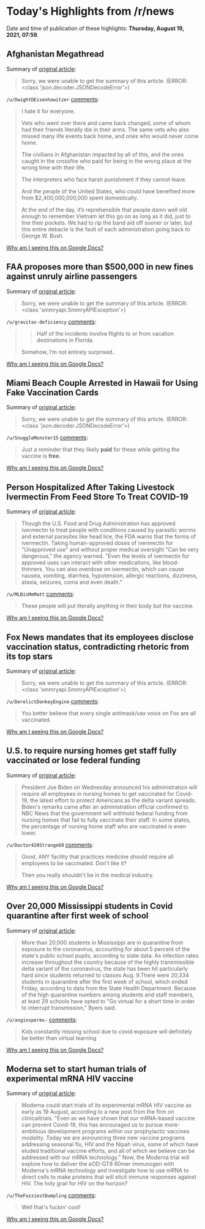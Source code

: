 # Today's Highlights from /r/news

Date and time of publication of these highlights: **Thursday, August 19, 2021, 07:59**.

## Afghanistan Megathread

Summary of [original article](https://www.reddit.com/r/news/comments/p51us2/afghanistan_megathread/):

> Sorry, we were unable to get the summary of this article. (ERROR: <class 'json.decoder.JSONDecodeError'>)

`/u/DwightDEisenhowitzer` [comments](https://www.reddit.com/r/news/comments/p51us2/afghanistan_megathread/):

> I hate it for everyone.
> 
> Vets who went over there and came back changed, some of whom had their friends literally die in their arms. The same vets who also missed many life events back home, and ones who would never come home.
> 
> The civilians in Afghanistan impacted by all of this, and the ones caught in the crossfire who paid for being in the wrong place at the wrong time with their life.
> 
> The interpreters who face harsh punishment if they cannot leave.
> 
> And the people of the United States, who could have benefited more from $2,400,000,000,000 spent domestically.
> 
> At the end of the day, it’s reprehensible that people damn well old enough to remember Vietnam let this go on as long as it did, just to line their pockets. We had to rip the band aid off sooner or later, but this entire debacle is the fault of each administration going back to George W. Bush.

[Why am I seeing this on Google Docs?](https://docs.google.com/document/d/1Dc6We63vOXIZsc0op-Bt4abqkYjXzOigalQqFxmvvbM/edit?usp=sharing)

## FAA proposes more than $500,000 in new fines against unruly airline passengers

Summary of [original article](https://www.cnn.com/2021/08/19/politics/faa-unruly-passengers-fines/index.html?utm_source=feedburner&utm_medium=feed&utm_campaign=Feed%3A+rss%2Fcnn_topstories+%28RSS%3A+CNN+-+Top+Stories%29):

> Sorry, we were unable to get the summary of this article. (ERROR: <class 'smmryapi.SmmryAPIException'>)

`/u/gravitas-deficiency` [comments](https://www.reddit.com/r/news/comments/p7d1pf/faa_proposes_more_than_500000_in_new_fines/):

> >	Half of the incidents involve flights to or from vacation destinations in Florida.
> 
> Somehow, I’m not entirely surprised..

[Why am I seeing this on Google Docs?](https://docs.google.com/document/d/1Dc6We63vOXIZsc0op-Bt4abqkYjXzOigalQqFxmvvbM/edit?usp=sharing)

## Miami Beach Couple Arrested in Hawaii for Using Fake Vaccination Cards

Summary of [original article](https://www.nbcmiami.com/news/local/miami-beach-couple-arrested-in-hawaii-for-using-fake-vaccination-cards/2531905/):

> Sorry, we were unable to get the summary of this article. (ERROR: <class 'json.decoder.JSONDecodeError'>)

`/u/SnuggleMonster15` [comments](https://www.reddit.com/r/news/comments/p7dbgq/miami_beach_couple_arrested_in_hawaii_for_using/):

> Just a reminder that they likely **paid** for these while getting the vaccine is **free**.

[Why am I seeing this on Google Docs?](https://docs.google.com/document/d/1Dc6We63vOXIZsc0op-Bt4abqkYjXzOigalQqFxmvvbM/edit?usp=sharing)

## Person Hospitalized After Taking Livestock Ivermectin From Feed Store To Treat COVID-19

Summary of [original article](https://www.mississippifreepress.org/15002/person-hospitalized-after-taking-livestock-ivermectin-from-feed-store-to-treat-covid-19/):

> Though the U.S. Food and Drug Administration has approved ivermectin to treat people with conditions caused by parasitic worms and external parasites like head lice, the FDA warns that the forms of ivermectin. Taking human-approved doses of ivermectin for "Unapproved use" and without proper medical oversight "Can be very dangerous," the agency warned. "Even the levels of ivermectin for approved uses can interact with other medications, like blood-thinners. You can also overdose on ivermectin, which can cause nausea, vomiting, diarrhea, hypotension, allergic reactions, dizziness, ataxia, seizures, coma and even death."

`/u/MLBisMeMatt` [comments](https://www.reddit.com/r/news/comments/p760ao/person_hospitalized_after_taking_livestock/):

> These people will put literally anything in their body but the vaccine.

[Why am I seeing this on Google Docs?](https://docs.google.com/document/d/1Dc6We63vOXIZsc0op-Bt4abqkYjXzOigalQqFxmvvbM/edit?usp=sharing)

## Fox News mandates that its employees disclose vaccination status, contradicting rhetoric from its top stars

Summary of [original article](https://www.cnn.com/2021/08/18/media/fox-mandate-vaccine-status/index.html):

> Sorry, we were unable to get the summary of this article. (ERROR: <class 'smmryapi.SmmryAPIException'>)

`/u/DerelictDonkeyEngine` [comments](https://www.reddit.com/r/news/comments/p70ul3/fox_news_mandates_that_its_employees_disclose/):

> You better believe that every single antimask/vax voice on Fox are all vaccinated.

[Why am I seeing this on Google Docs?](https://docs.google.com/document/d/1Dc6We63vOXIZsc0op-Bt4abqkYjXzOigalQqFxmvvbM/edit?usp=sharing)

## U.S. to require nursing homes get staff fully vaccinated or lose federal funding

Summary of [original article](https://www.cnbc.com/2021/08/18/covid-vaccine-us-to-require-nursing-homes-staff-get-shots-or-lose-government-funding.html):

> President Joe Biden on Wednesday announced his administration will require all employees in nursing homes to get vaccinated for Covid-19, the latest effort to protect Americans as the delta variant spreads. Biden's remarks came after an administration official confirmed to NBC News that the government will withhold federal funding from nursing homes that fail to fully vaccinate their staff. In some states, the percentage of nursing home staff who are vaccinated is even lower.

`/u/Doctor420Strange69` [comments](https://www.reddit.com/r/news/comments/p6z0n3/us_to_require_nursing_homes_get_staff_fully/):

> Good. ANY facility that practices medicine should require all employees to be vaccinated. Don't like it? 
> 
> Then you really shouldn't be in the medical industry.

[Why am I seeing this on Google Docs?](https://docs.google.com/document/d/1Dc6We63vOXIZsc0op-Bt4abqkYjXzOigalQqFxmvvbM/edit?usp=sharing)

## Over 20,000 Mississippi students in Covid quarantine after first week of school

Summary of [original article](https://www.nbcnews.com/news/us-news/over-20-000-mississippi-students-covid-quarantine-after-first-week-n1277099?cid=sm_npd_nn_tw_ma):

> More than 20,000 students in Mississippi are in quarantine from exposure to the coronavirus, accounting for about 5 percent of the state's public school pupils, according to state data. As infection rates increase throughout the country because of the highly transmissible delta variant of the coronavirus, the state has been hit particularly hard since students returned to classes Aug. 9.There were 20,334 students in quarantine after the first week of school, which ended Friday, according to data from the State Health Department. Because of the high quarantine numbers among students and staff members, at least 29 schools have opted to "Go virtual for a short time in order to interrupt transmission," Byers said.

`/u/angiosperms-` [comments](https://www.reddit.com/r/news/comments/p78u50/over_20000_mississippi_students_in_covid/):

> Kids constantly missing school due to covid exposure will definitely be better than virtual learning

[Why am I seeing this on Google Docs?](https://docs.google.com/document/d/1Dc6We63vOXIZsc0op-Bt4abqkYjXzOigalQqFxmvvbM/edit?usp=sharing)

## Moderna set to start human trials of experimental mRNA HIV vaccine

Summary of [original article](https://www.clinicaltrialsarena.com/news/moderna-hiv-vaccine/):

> Moderna could start trials of its experimental mRNA HIV vaccine as early as 19 August, according to a new post from the firm on clinicaltrials. "Even as we have shown that our mRNA-based vaccine can prevent Covid-19, this has encouraged us to pursue more-ambitious development programs within our prophylactic vaccines modality. Today we are announcing three new vaccine programs addressing seasonal flu, HIV and the Nipah virus, some of which have eluded traditional vaccine efforts, and all of which we believe can be addressed with our mRNA technology." Now, the Moderna trial will explore how to deliver the eOD-GT8 60mer immunogen with Moderna's mRNA technology and investigate how to use mRNA to direct cells to make proteins that will elicit immune responses against HIV. The holy grail for HIV on the horizon?

`/u/TheFuzziestDumpling` [comments](https://www.reddit.com/r/news/comments/p6zz8d/moderna_set_to_start_human_trials_of_experimental/):

> Well that's fuckin' cool!

[Why am I seeing this on Google Docs?](https://docs.google.com/document/d/1Dc6We63vOXIZsc0op-Bt4abqkYjXzOigalQqFxmvvbM/edit?usp=sharing)

